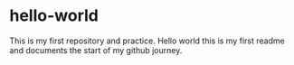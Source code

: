 # hello-world
This is my first repository and practice.
Hello world this is my first readme and documents the start of my github journey.
